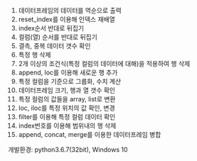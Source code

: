 1. 데이터프레임의 데이터를 역순으로 출력
2. reset_index를 이용해 인덱스 재배열
3. index순서 반대로 뒤집기
4. 컬럼(열) 순서를 반대로 뒤집기
5. 결측, 중복 데이터 갯수 확인
6. 특정 행 삭제
7. 2개 이상의 조건식(특정 컬럼의 데이터에 대해)을 적용하여 행 삭제
8. append, loc를 이용해 새로운 행 추가
9. 특정 컬럼을 기준으로 그룹화, 수치 계산
10. 데이터프레임 크기, 행과 열 갯수 확인
11. 특정 컬럼의 값들을 array, list로 변환
12. loc, iloc를 특정 위치의 값 확인, 변경
13. filter를 이용해 특정 컬럼 데이터 확인
14. index번호를 이용해 범위내의 행 삭제
15. append, concat, merge를 이용한 데이터프레임 병합

개발환경: python3.6.7(32bit), Windows 10
